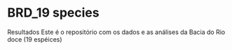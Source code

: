 # BRD_19 species
Resultados
Este é o repositório com os dados e as análises da Bacia do Rio doce (19 espéices)
